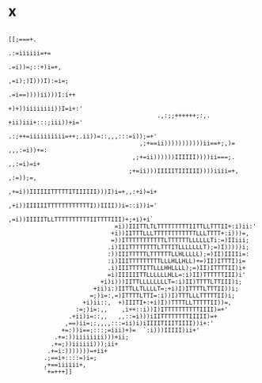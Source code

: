 # x

                                                                                  [[;===+.
                                                                              .:=iiiiii=+=
                                                                           .=i))=;::+)i=+,
                                                                        ,=i);)I)))I):=i=;
                                                                     .=i==))))ii)))I:i++
                                                                   +)+))iiiiiiii))I=i+:'
                                              .,:;;++++++;:,.    +ii)iii+:::;iii))+i='
                                           .:;++=iiiiiiiiii=++;.ii))=::,,,:::=i));=+'
                                         ,;+==ii)))))))))))ii==+;,)=    ,,,:=i))+=:
                                       ,;+=ii))))))IIIIII))))ii===;.    ,,:=i)=i+
                                      ;+=ii)))IIIIITIIIIII))))iiii=+,   ,:=));=,
                                    ,+=i))IIIIIITTTTTITIIIIII)))I)i=+,,:+i)=i+  
                                   ,+i))IIIIIITTTTTTTTTTTTI))IIII))i=::i))i='
                                  ,=i))IIIIITLLTTTTTTTTTTIITTTTIII)+;+i)+i`
                                  =i))IIITTLTLTTTTTTTTTIITTLLTTTII+:i)ii:'
                                 +i))IITTTLLLTTTTTTTTTTTTLLLTTTT+:i)))=,
                                 =))ITTTTTTTTTTTLTTTTTTLLLLLLTi:=)IIiii;
                                .i)IIITTTTTTTTLTTTITLLLLLLLT);=)I)))))i;
                                :))IIITTTTTLTTTTTTLLHLLLLL);=)II)IIIIi=:
                                :i)IIITTTTTTTTTLLLHLLHLL)+=)II)ITTTI)i=
                                .i)IIITTTTITTLLLHHLLLL);=)II)ITTTTII)i+
                                =i)IIIIIITTLLLLLLHLL=:i)II)TTTTTTIII)i'
                              +i)i)))IITTLLLLLLLLT=:i)II)TTTTLTTIII)i;
                            +ii)i:)IITTLLTLLLLT=;+i)I)ITTTTLTTTII))i;
                           =;)i=:,=)ITTTTLTTI=:i))I)TTTLLLTTTTTII)i;
                         +i)ii::,  +)IIITI+:+i)I))TTTTLLTTTTTII))=,
                       :=;)i=:,,    ,i++::i))I)ITTTTTTTTTTIIII)=+'
                     .+ii)i=::,,   ,,::=i)))iIITTTTTTTTIIIII)=+
                    ,==)ii=;:,,,,:::=ii)i)iIIIITIIITIIII))i+:'
                   +=:))i==;:::;=iii)+)=  `:i)))IIIII)ii+'
                 .+=:))iiiiiiii)))+ii;
                .+=;))iiiiii)));ii+
               .+=i:)))))))=+ii+
              .;==i+::::=)i=;
              ,+==iiiiii+,
              `+=+++]]
